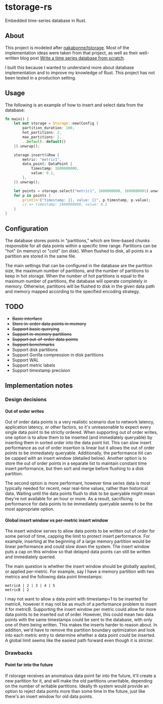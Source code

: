 # tstorage-rs

Embedded time-series database in Rust.

## About

This project is modeled after [nakabonne/tstorage](github.com/nakabonne/tstorage). Most of the implementation ideas were taken from  that project, as well as their well-written blog post [Write a time series database from scratch](https://nakabonne.dev/posts/write-tsdb-from-scratch).

I built this because I wanted to understand more about database implementation and to improve my knowledge of Rust. This project has not been tested in a production setting.

## Usage

The following is an example of how to insert and select data from the database:

```rust
fn main() {
    let mut storage = Storage::new(Config {
        partition_duration: 100,
        hot_partitions: 2,
        max_partitions: 2,
        ..Default::default()
    }).unwrap();

    storage.insert(&Row {
        metric: "metric1",
        data_point: DataPoint {
            timestamp: 1600000000,
            value: 0.1,
        },
    }).unwrap();

    let points = storage.select("metric1", 1600000000, 1600000001).unwrap();
    for p in points {
        println!("timestamp: {}, value: {}", p.timestamp, p.value);
        // => timestamp: 1600000000, value: 0.1
    }
}
```

## Configuration

The database stores points in "partitions," which are time-based chunks responsible for all data points within a specific time range. Partitions can be "hot" (in memory) or "cold" (on disk). When flushed to disk, all points in a partition are stored in the same file.

The main settings that can be configured in the database are the partition size, the maximum number of parititons, and the number of partitions to keep in hot storage. When the number of hot partitions is equal to the maximum number of partitions, the database will operate completely in memory. Otherwise, partitions will be flushed to disk in the given data path and memory mapped according to the specified encoding strategy.

## TODO

- ~~Basic interface~~
- ~~Store in-order data points in memory~~
- ~~Support basic querying~~
- ~~Support in-memory partitions~~
- ~~Support out-of-order data points~~
- ~~Support benchmarks~~
- Support disk partitions
- Support Gorilla compression in disk partitions
- Support WAL
- Support metric labels
- Support timestamp precision

## Implementation notes

### Design decisions

#### Out of order writes

Out of order data points is a very realistic scenario due to network latency, application latency, or other factors, so it's unreasonable to expect every single data point to be strictly ordered. When supporting out of order writes, one option is to allow them to be inserted (and immediately queryable) by inserting them in sorted order into the data point list. This can slow insert performance as out of order insertion is linear but it allows the out of order points to be immediately queryable. Additionally, the performance hit can be capped with an insert window (detailed below). Another option is to store the out of order points in a separate list to maintain constant time insert performance, but then sort and merge before flushing to a disk partition.

The second option is more performant, however time series data is most typically needed for recent, near real-time values, rather than historical data. Waiting until the data points flush to disk to be queryable might mean they're not available for an hour or more. As a result, sacrificing performance for data points to be immediately queryable seems to be the most appropriate option.

#### Global insert window vs per-metric insert window

The insert window serves to allow data points to be written out of order for some period of time, capping the limit to protect insert performance. For example, inserting at the beginning of a large memory partition would be linear performance and could slow down the system. The insert window puts a cap on this window so that delayed data points can still be written and immediately queried.

The main question is whether the insert window should be globally applied, or applied per-metric. For example, say I have a memory partition with two metrics and the following data point timestamps:

```
metricA | 2 | 3 | 4 | 5
metricB | 2
```

I may not want to allow a data point with timestamp=1 to be inserted for metricA, however it may not be as much of a performance problem to insert it for metricB. Supporting the insert window per metric could allow for more data points to be inserted out of order. However, this could mean two data points with the same timestamps could be sent to the database, with only one of them being written. This makes the inserts harder to reason about. In addition, we'd have to remove the partition boundary optimization and look into each metric entry to determine whether a data point could be inserted. A global limit seems like the easiest path forward even though it is stricter.

### Drawbacks

#### Point far into the future

If rstorage receives an anomalous data point far into the future, it'll create a new partition for it, and will make the old partitions unwritable, depending on the number of writable partitions. Ideally th system would provide an option to reject data points more than some time in the future, just like there's an insert window for old data points.
